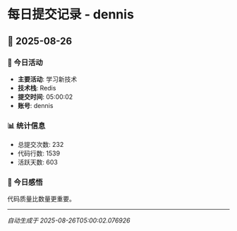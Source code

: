 # 每日提交记录 - dennis

## 📅 2025-08-26

### 🎯 今日活动
- **主要活动**: 学习新技术
- **技术栈**: Redis
- **提交时间**: 05:00:02
- **账号**: dennis

### 📊 统计信息
- 总提交次数: 232
- 代码行数: 1539
- 活跃天数: 603

### 💭 今日感悟
代码质量比数量更重要。

---
*自动生成于 2025-08-26T05:00:02.076926*

